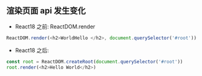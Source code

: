 ## 渲染页面 api 发生变化

- React18 之前: ReactDOM.render

```js
ReactDOM.render(<h2>WorldHello </h2>, document.querySelector('#root'))
```

- React18 之后:

```js
const root = ReactDOM.createRoot(document.querySelector('#root'))
root.render(<h2>Hello World</h2>)
```
